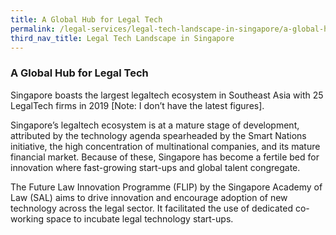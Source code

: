 ```yaml
---
title: A Global Hub for Legal Tech
permalink: /legal-services/legal-tech-landscape-in-singapore/a-global-hub-for-legal-tech/
third_nav_title: Legal Tech Landscape in Singapore
---
```


### A Global Hub for Legal Tech

Singapore boasts the largest legaltech ecosystem in Southeast Asia with 25 LegalTech firms in 2019 [Note: I don’t have the latest figures]. 

Singapore’s legaltech ecosystem is at a mature stage of development, attributed by the technology agenda spearheaded by the Smart Nations initiative, the high concentration of multinational companies, and its mature financial market. Because of these, Singapore has become a fertile bed for innovation where fast-growing start-ups and global talent congregate.  

The Future Law Innovation Programme (FLIP) by the Singapore Academy of Law (SAL) aims to drive innovation and encourage adoption of new technology across the legal sector. It facilitated the use of dedicated co-working space to incubate legal technology start-ups.
